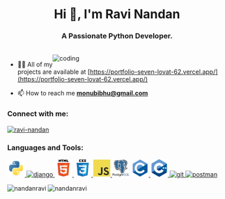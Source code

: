 <h1 align="center">Hi 👋, I'm Ravi Nandan</h1>
<h3 align="center">A Passionate Python Developer.</h3>
<br/>
<img align="right" alt="coding" width="400" src="https://media.licdn.com/dms/image/D5612AQFuWiuEBRAcNw/article-cover_image-shrink_600_2000/0/1694701932900?e=2147483647&v=beta&t=sFRBnSLCQQJN_CiJ2VB7fxyIBdPgpPnZOTE7DGP_zRA"/>

- 👨‍💻 All of my projects are available at [https://portfolio-seven-lovat-62.vercel.app/](https://portfolio-seven-lovat-62.vercel.app/)

- 📫 How to reach me **monubibhu@gmail.com**

<h3 align="left">Connect with me:</h3>
<p align="left">
<a href="https://linkedin.com/in/ravi-nandan-pixel007/" target="blank"><img align="center" src="https://raw.githubusercontent.com/rahuldkjain/github-profile-readme-generator/master/src/images/icons/Social/linked-in-alt.svg" alt="ravi-nandan" height="30" width="40" /></a>
  
</p>
<h3 align="left">Languages and Tools:</h3>
<p align="left">
  <a href="https://www.python.org/" target="_blank" rel="noreferrer"> <img src="https://raw.githubusercontent.com/devicons/devicon/master/icons/python/python-original.svg" alt="Python" width="40" height="40"/> </a>
  <a href="https://www.djangoproject.com/" target="_blank" rel="noreferrer"> <img src="https://cdn.worldvectorlogo.com/logos/django.svg" alt="django" width="40" height="40"/> </a>
   <a href="https://www.w3.org/html/" target="_blank" rel="noreferrer"> <img src="https://raw.githubusercontent.com/devicons/devicon/master/icons/html5/html5-original-wordmark.svg" alt="html5" width="40" height="40"/> </a>
  <a href="https://www.w3schools.com/css/" target="_blank" rel="noreferrer"> <img src="https://raw.githubusercontent.com/devicons/devicon/master/icons/css3/css3-original-wordmark.svg" alt="css3" width="40" height="40"/> </a>
   <a href="https://developer.mozilla.org/en-US/docs/Web/JavaScript" target="_blank" rel="noreferrer"> <img src="https://raw.githubusercontent.com/devicons/devicon/master/icons/javascript/javascript-original.svg" alt="javascript" width="40" height="40"/> </a> 
  <a href="https://www.postgresql.org/" target="_blank" rel="noreferrer"> <img src="https://raw.githubusercontent.com/devicons/devicon/master/icons/postgresql/postgresql-original-wordmark.svg" alt="mongodb" width="40" height="40"/></a>
  <a href="https://www.cprogramming.com/" target="_blank" rel="noreferrer"> <img src="https://raw.githubusercontent.com/devicons/devicon/master/icons/c/c-original.svg" alt="c" width="40" height="40"/> </a>
  <a href="https://www.w3schools.com/cpp/" target="_blank" rel="noreferrer"> <img src="https://raw.githubusercontent.com/devicons/devicon/master/icons/cplusplus/cplusplus-original.svg" alt="cplusplus" width="40" height="40"/> </a>
  <a href="https://git-scm.com/" target="_blank" rel="noreferrer"> <img src="https://www.vectorlogo.zone/logos/git-scm/git-scm-icon.svg" alt="git" width="40" height="40"/> </a> 
   <a href="https://postman.com" target="_blank" rel="noreferrer"> <img src="https://www.vectorlogo.zone/logos/getpostman/getpostman-icon.svg" alt="postman" width="40" height="40"/> </a></p>
   

<p align="left"><img align="center" src="https://github-readme-stats.vercel.app/api/top-langs?username=nandanravi&show_icons=true&locale=en&layout=compact" alt="nandanravi" />
    <img align="center" src="https://github-readme-streak-stats.herokuapp.com/?user=nandanravi&" alt="nandanravi" />
</p>


